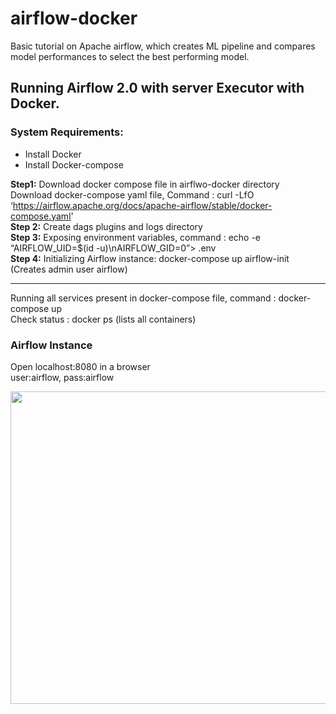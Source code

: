 # airflow-docker
 Basic tutorial on Apache airflow, which creates ML pipeline and compares model performances to select the best performing model.
 
 ## Running Airflow 2.0 with server Executor with Docker.
 
 ### System Requirements:                                                                                                                     
 - Install Docker
 - Install Docker-compose
 
**Step1:** Download docker compose file in airflwo-docker directory                                                                
Download docker-compose yaml file, Command : curl -LfO ‘https://airflow.apache.org/docs/apache-airflow/stable/docker-compose.yaml'            
**Step 2:** Create dags plugins and logs directory                                                                                       
**Step 3:** Exposing environment variables, command : echo -e “AIRFLOW_UID=$(id -u)\nAIRFLOW_GID=0”> .env                                 
**Step 4:** Initializing Airflow instance: docker-compose up airflow-init  (Creates admin user airflow)        

 --------------------------------                                                                        
Running all services present in docker-compose file, command : docker-compose up                                                       
Check status : docker ps (lists all containers)                                                                                  


### Airflow Instance                                                             
Open localhost:8080 in a browser        
user:airflow, pass:airflow   

<img src="https://user-images.githubusercontent.com/84242964/188059259-e7dce3b5-54cb-4357-a520-1d25990108ee.png" width="800" height="500">

